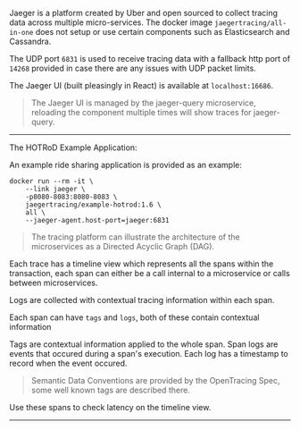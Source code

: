 Jaeger is a platform created by Uber and open sourced to collect tracing data across multiple micro-services. The docker image `jaegertracing/all-in-one` does not setup or use certain components such as Elasticsearch and Cassandra.

The UDP port `6831` is used to receive tracing data with a fallback http port of `14268` provided in case there are any issues with UDP packet limits.

The Jaeger UI (built pleasingly in React) is available at `localhost:16686`.

> The Jaeger UI is managed by the jaeger-query microservice, reloading the component multiple times will show traces for jaeger-query.

---

The HOTRoD Example Application:

An example ride sharing application is provided as an example:

```
docker run --rm -it \
    --link jaeger \
    -p8080-8083:8080-8083 \
    jaegertracing/example-hotrod:1.6 \
    all \
    --jaeger-agent.host-port=jaeger:6831
```

> The tracing platform can illustrate the architecture of the microservices as a Directed Acyclic Graph (DAG).

Each trace has a timeline view which represents all the spans within the transaction, each span can either be a call internal to a microservice or calls between microservices.

Logs are collected with contextual tracing information within each span. 

Each span can have `tags` and `logs`, both of these contain contextual information

Tags are contextual information applied to the whole span. Span logs are events that occured during a span's execution. Each log has a timestamp to record when the event occured.

> Semantic Data Conventions are provided by the OpenTracing Spec, some well known tags are described there.

Use these spans to check latency on the timeline view.

---


